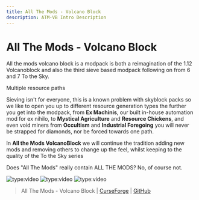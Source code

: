 ```yaml
---
title: All The Mods - Volcano Block
description: ATM-VB Intro Description
---  
```


# All The Mods - Volcano Block

All the mods volcano block is a modpack is both a reimagination of the 1.12 Volcanoblock and also the third sieve based modpack following on from 6 and 7 To the Sky.

Multiple resource paths

Sieving isn't for everyone, this is a known problem with skyblock packs so we like to open you up to different resource generation types the further you get into the modpack, from **Ex Machinis**, our built in-house automation mod for ex nihilo, to **Mystical Agriculture** and **Resource Chickens**, and even void miners from **Occultism** and **Industrial Foregoing** you will never be strapped for diamonds, nor be forced towards one path.

In **All the Mods VolcanoBlock** we will continue the tradition adding new mods and removing others to change up the feel, whilst keeping to the quality of the To the Sky series

Does "All The Mods" really contain ALL THE MODS? No, of course not.

![type:video](https://youtube.com/embed/hQimurrE1wc)
![type:video](https://youtube.com/embed/FTxRXy6K1ac)
![type:video](https://youtube.com/embed/VPXEcK5RcWA)

> All The Mods - Volcano Block | [CurseForge](https://legacy.curseforge.com/minecraft/modpacks/all-the-mods-volcanoblock) | [GitHub](https://github.com/AllTheMods/VolcanoBlock)
